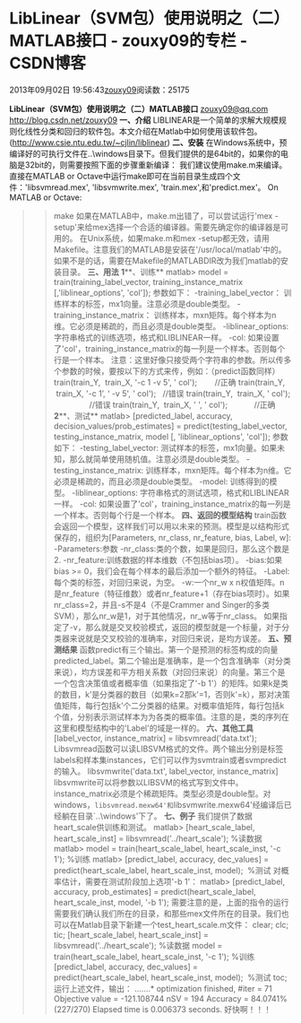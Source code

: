 
# LibLinear（SVM包）使用说明之（二）MATLAB接口 - zouxy09的专栏 - CSDN博客


2013年09月02日 19:56:43[zouxy09](https://me.csdn.net/zouxy09)阅读数：25175


**LibLinear（SVM包）使用说明之（二）MATLAB接口**
zouxy09@qq.com
http://blog.csdn.net/zouxy09
**一、介绍**
LIBLINEAR是一个简单的求解大规模规则化线性分类和回归的软件包。本文介绍在Matlab中如何使用该软件包。(http://www.csie.ntu.edu.tw/~cjlin/liblinear)
**二、安装**
在Windows系统中，预编译好的可执行文件在..\windows目录下。但我们提供的是64bit的，如果你的电脑是32bit的，则需要按照下面的步骤重新编译：
我们建议使用make.m来编译。直接在MATLAB or Octave中运行make即可在当前目录生成四个文件：'libsvmread.mex', 'libsvmwrite.mex', 'train.mex',和'predict.mex'。
On MATLAB or Octave:
>> make
如果在MATLAB中，make.m出错了，可以尝试运行'mex -setup'来给mex选择一个合适的编译器。需要先确定你的编译器是可用的。
在Unix系统，如果make.m和mex -setup都无效，请用Makefile。注意我们的MATLAB是安装在'/usr/local/matlab'中的。如果不是的话，需要在Makefile的MATLABDIR改为我们matlab的安装目录。
**三、用法**
**1****、训练**
matlab> model = train(training_label_vector, training_instance_matrix [,'liblinear_options', 'col']);
参数如下：
-training_label_vector：
训练样本的标签，mx1向量。注意必须是double类型。
-training_instance_matrix：
训练样本，mxn矩阵。每个样本为n维。它必须是稀疏的，而且必须是double类型。
-liblinear_options:
字符串格式的训练选项，格式和LIBLINEAR一样。
-col:
如果设置了'col'，training_instance_matrix的每一列是一个样本。否则每个行是一个样本。
注意：这里好像只接受两个字符串的参数。所以传多个参数的时候，要按以下的方式来传，例如：（predict函数同样）
train(train_Y,  train_X, '-c 1 -v 5', ' col');        //正确
train(train_Y,  train_X, '-c 1’, ‘ -v 5', ' col');   //错误
train(train_Y,  train_X, ' col');                 //错误
train(train_Y,  train_X, ' ', ' col');            //正确
**2****、测试**
matlab> [predicted_label, accuracy, decision_values/prob_estimates] = predict(testing_label_vector, testing_instance_matrix, model [, 'liblinear_options', 'col']);
参数如下：
-testing_label_vector:
测试样本的标签，mx1向量。如果未知，那么就简单使用随机值。注意必须是double类型。
-testing_instance_matrix:
训练样本，mxn矩阵。每个样本为n维。它必须是稀疏的，而且必须是double类型。
-model:
训练得到的模型。
-liblinear_options:
字符串格式的测试选项，格式和LIBLINEAR一样。
-col:
如果设置了'col'，training_instance_matrix的每一列是一个样本。否则每个行是一个样本。
**四、返回的模型结构**
train函数会返回一个模型，这样我们可以用以未来的预测。模型是以结构形式保存的，组织为[Parameters, nr_class, nr_feature, bias, Label, w]:
-Parameters:参数
-nr_class:类的个数，如果是回归，那么这个数是2.
-nr_feature:训练数据的样本维数（不包括bias项）。
-bias:如果bias >= 0，我们会在每个样本的最后添加一个额外的特征。
-Label:每个类的标签，对回归来说，为空。
-w:一个nr_w x n权值矩阵。n是nr_feature（特征维数）或者nr_feature+1（存在bias项时）。如果nr_class=2，并且-s不是4（不是Crammer and Singer的多类SVM），那么nr_w是1，对于其他情况，nr_w等于nr_class。
如果指定了-v，那么就是交叉校验模式，返回的模型就是一个标量，对于分类器来说就是交叉校验的准确率，对回归来说，是均方误差。
**五、预测结果**
函数predict有三个输出。第一个是预测的标签构成的向量predicted_label。第二个输出是准确率，是一个包含准确率（对分类来说），均方误差和平方相关系数（对回归来说）的向量。第三个是一个包含决策值或者概率值（如果指定了'-b 1'）的矩阵。如果k是类的数目，k’是分类器的数目（如果k=2那k'=1，否则k'=k），那对决策值矩阵，每行包括k’个二分类器的结果。对概率值矩阵，每行包括k个值，分别表示测试样本为为各类的概率值。注意的是，类的序列在这里和模型结构中的'Label'的域是一样的。
**六、其他工具**
[label_vector, instance_matrix] = libsvmread('data.txt');
Libsvmread函数可以读LIBSVM格式的文件。两个输出分别是标签labels和样本集instances，它们可以作为svmtrain或者svmpredict的输入。
libsvmwrite('data.txt', label_vector, instance_matrix]
libsvmwrite可以将参数以LIBSVM的格式写到文件中。instance_matrix必须是个稀疏矩阵。类型必须是double型。对windows，`libsvmread.mexw64'和`libsvmwrite.mexw64'经编译后已经躺在目录`..\windows'下了。
**七、例子**
我们提供了数据heart_scale供训练和测试。
matlab> [heart_scale_label, heart_scale_inst] = libsvmread('../heart_scale'); %读数据
matlab> model = train(heart_scale_label, heart_scale_inst, '-c 1'); %训练
matlab> [predict_label, accuracy, dec_values] = predict(heart_scale_label, heart_scale_inst, model);  %测试
对概率估计，需要在测试阶段加上选项'-b 1'：
matlab> [predict_label, accuracy, prob_estimates] = predict(heart_scale_label, heart_scale_inst, model, '-b 1');
需要注意的是，上面的指令的运行需要我们确认我们所在的目录，和那些mex文件所在的目录。我们也可以在Matlab目录下新建一个test_heart_scale.m文件：
clear; clc;
tic;
[heart_scale_label, heart_scale_inst] = libsvmread('../heart_scale'); %读数据
model = train(heart_scale_label, heart_scale_inst, '-c 1'); %训练
[predict_label, accuracy, dec_values] = predict(heart_scale_label, heart_scale_inst, model);  %测试
toc;
运行上述文件，输出：
.......*
optimization finished, \#iter = 71
Objective value = -121.108744
nSV = 194
Accuracy = 84.0741% (227/270)
Elapsed time is 0.006373 seconds.
好快啊！！！


